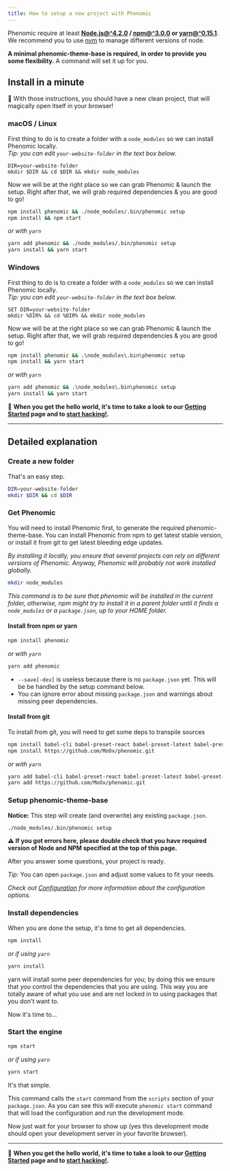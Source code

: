 ```yaml
---
title: How to setup a new project with Phenomic
---
```


Phenomic require at least
**[Node.js@^4.2.0](http://nodejs.org/) / [npm@^3.0.0](https://www.npmjs.com/) or [yarn@^0.15.1](https://yarnpkg.com/)**.
We recommend you to use [nvm](https://github.com/creationix/nvm) to manage
different versions of node.

**A minimal phenomic-theme-base is required, in order to provide you some
flexibility.** A command will set it up for you.

## Install in a minute

🚀 With those instructions, you should have a new clean project, that will
magically open itself in your browser!

### macOS / Linux

First thing to do is to create a folder with a `node_modules` so we can install
Phenomic locally.  
_Tip: you can edit ``your-website-folder`` in the text box below_.

<!--
we use html just to add contenteditable

```sh
DIR=your-website-folder
mkdir $DIR && cd $DIR && mkdir node_modules
```

-->

<pre contenteditable="true"><code class="hljs language-sh">DIR=your-website-folder
mkdir <span class="hljs-variable">$DIR</span> &amp;&amp; <span class="hljs-built_in">cd</span> <span class="hljs-variable">$DIR</span> &amp;&amp; mkdir node_modules</code></pre>

Now we will be at the right place so we can grab Phenomic & launch the setup.
Right after that, we will grab required dependencies & you are good to go!

```sh
npm install phenomic && ./node_modules/.bin/phenomic setup
npm install && npm start
```
_or with `yarn`_

```sh
yarn add phenomic && ./node_modules/.bin/phenomic setup
yarn install && yarn start
```

### Windows

First thing to do is to create a folder with a `node_modules` so we can install
Phenomic locally.  
_Tip: you can edit ``your-website-folder`` in the text box below_.

<!--
we use html just to add contenteditable

```cmd
SET DIR=your-website-folder
mkdir %DIR% && cd %DIR% && mkdir node_modules
```

-->

<pre contenteditable="true"><code class="hljs language-cmd"><span class="hljs-built_in">SET</span> <span class="hljs-built_in">DIR</span>=your-website-folder
<span class="hljs-built_in">mkdir</span> <span class="hljs-variable">%DIR%</span> &amp;&amp; <span class="hljs-built_in">cd</span> <span class="hljs-variable">%DIR%</span> &amp;&amp; <span class="hljs-built_in">mkdir</span> node_modules</code></pre>

Now we will be at the right place so we can grab Phenomic & launch the setup.
Right after that, we will grab required dependencies & you are good to go!
```cmd
npm install phenomic && .\node_modules\.bin\phenomic setup
npm install && yarn start
```
_or with `yarn`_

```cmd
yarn add phenomic && .\node_modules\.bin\phenomic setup
yarn install && yarn start
```

🚀 **When you get the hello world, it's time to take a look to our
[Getting Started](../getting-started/) page and to [start hacking!](../usage/).**


---

## Detailed explanation

### Create a new folder

That's an easy step.

```sh
DIR=your-website-folder
mkdir $DIR && cd $DIR
```

### Get Phenomic

You will need to install Phenomic first, to generate the required phenomic-theme-base.
You can install Phenomic from npm to get latest stable version, or install
it from git to get latest bleeding edge updates.

_By installing it locally, you ensure that several projects can rely on
different versions of Phenomic.
Anyway, Phenomic will probably not work installed globally._

```sh
mkdir node_modules
```

*This command is to be sure that phenomic will be installed in the current
folder, otherwise, npm might try to install it in a parent folder until it
finds a ``node_modules`` or a ``package.json``, up to your HOME folder.*

#### Install from npm or yarn
```sh
npm install phenomic
```
_or with `yarn`_
```sh
yarn add phenomic
```

* ``--save[-dev]`` is useless because there is no ``package.json`` yet.
  This will be be handled by the setup command below.
* You can ignore error about missing ``package.json`` and warnings about
  missing peer dependencies.

#### Install from git

To install from git, you will need to get some deps to transpile sources

```sh
npm install babel-cli babel-preset-react babel-preset-latest babel-preset-stage-1 babel-plugin-flow-react-proptypes
npm install https://github.com/MoOx/phenomic.git
```
_or with `yarn`_

```sh
yarn add babel-cli babel-preset-react babel-preset-latest babel-preset-stage-1 babel-plugin-flow-react-proptypes
yarn add https://github.com/MoOx/phenomic.git
```

### Setup phenomic-theme-base

**Notice:** This step will create (and overwrite) any existing ``package.json``.

```sh
./node_modules/.bin/phenomic setup
```

**⚠️ If you got errors here, please double check that you have required version of
Node and NPM specified at the top of this page.**

After you answer some questions, your project is ready.

_Tip:_ You can open `package.json` and adjust some values to fit your needs.

_Check out [Configuration](../usage/configuration/) for more information about
the configuration options._

### Install dependencies

When you are done the setup, it's time to get all dependencies.

```sh
npm install
```
_or if using `yarn`_
```sh
yarn install
```

yarn will install some peer dependencies for you; by doing this we ensure that
_you_ control the dependencies that you are using. This way you are totally aware
of what you use and are not locked in to using packages that you don't want to.

Now it's time to...

### Start the engine
```sh
npm start
```
_or if using `yarn`_
```sh
yarn start
```

It's that simple.

This command calls the `start` command from the `scripts` section of your
`package.json`.
As you can see this will execute ``phenomic start`` command that will load the
configuration and run the development mode.

Now just wait for your browser to show up (yes this development mode should open
your development server in your favorite browser).

---

🚀 **When you get the hello world, it's time to take a look to our
[Getting Started](../getting-started/) page and to [start hacking!](../usage/).**

